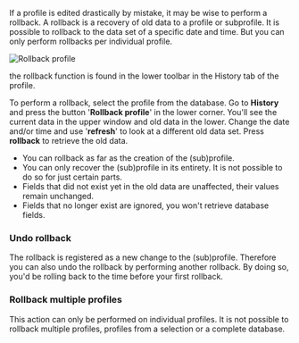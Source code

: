 If a profile is edited drastically by mistake, it may be wise to perform
a rollback. A rollback is a recovery of old data to a profile or
subprofile. It is possible to rollback to the data set of a specific
date and time. But you can only perform rollbacks per individual
profile.

![Rollback profile](rollback.png)

the rollback function is found in the lower toolbar in the History tab
of the profile.

To perform a rollback, select the profile from the database. Go to
**History** and press the button '**Rollback profile**' in the lower
corner. You'll see the current data in the upper window and old data in
the lower. Change the date and/or time and use '**refresh**' to look at
a different old data set. Press **rollback** to retrieve the old data.

-   You can rollback as far as the creation of the (sub)profile.
-   You can only recover the (sub)profile in its entirety. It is not
    possible to do so for just certain parts.
-   Fields that did not exist yet in the old data are unaffected, their
    values remain unchanged.
-   Fields that no longer exist are ignored, you won't retrieve database
    fields.

### **Undo rollback**

The rollback is registered as a new change to the (sub)profile.
Therefore you can also undo the rollback by performing another rollback.
By doing so, you'd be rolling back to the time before your first
rollback.

### Rollback multiple profiles

This action can only be performed on individual profiles. It is not
possible to rollback multiple profiles, profiles from a selection or a
complete database.
